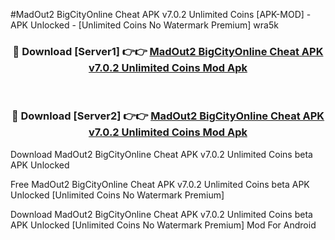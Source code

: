 #MadOut2 BigCityOnline Cheat APK v7.0.2 Unlimited Coins [APK-MOD] - APK Unlocked - [Unlimited Coins No Watermark Premium] wra5k



<div align="center">

<h3>🔴 Download [Server1] 👉👉 <a href="https://momento.my/?title=MadOut2_BigCityOnline_Cheat_APK_v7.0.2_Unlimited_Coins">MadOut2 BigCityOnline Cheat APK v7.0.2 Unlimited Coins Mod Apk</a></h3><br>

<h3>🔴 Download [Server2] 👉👉 <a href="https://momento.my/?title=MadOut2_BigCityOnline_Cheat_APK_v7.0.2_Unlimited_Coins">MadOut2 BigCityOnline Cheat APK v7.0.2 Unlimited Coins Mod Apk</a></h3>
</div>



Download MadOut2 BigCityOnline Cheat APK v7.0.2 Unlimited Coins beta APK Unlocked

Free MadOut2 BigCityOnline Cheat APK v7.0.2 Unlimited Coins beta APK Unlocked [Unlimited Coins No Watermark Premium]

Download MadOut2 BigCityOnline Cheat APK v7.0.2 Unlimited Coins beta APK Unlocked [Unlimited Coins No Watermark Premium] Mod For Android
